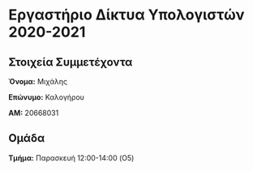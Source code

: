 # Εργαστήριο Δίκτυα Υπολογιστών 2020-2021
## Στοιχεία Συμμετέχοντα

**Όνομα:** Μιχάλης

**Επώνυμο:** Καλογήρου

**ΑΜ:** 20668031

## Ομάδα

**Τμήμα:** Παρασκευή 12:00-14:00 (O5)
